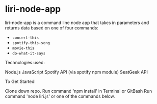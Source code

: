 # liri-node-app

liri-node-app is a command line node app that takes in parameters and returns data based on one of four commands:

   * `concert-this`
   * `spotify-this-song`
   * `movie-this`
   * `do-what-it-says`

Technologies used: 

Node.js
JavaScript
Spotify API (via spotify npm module)
SeatGeek API

To Get Started

Clone down repo.
Run command 'npm install' in Terminal or GitBash
Run command 'node liri.js' or one of the commands below.



